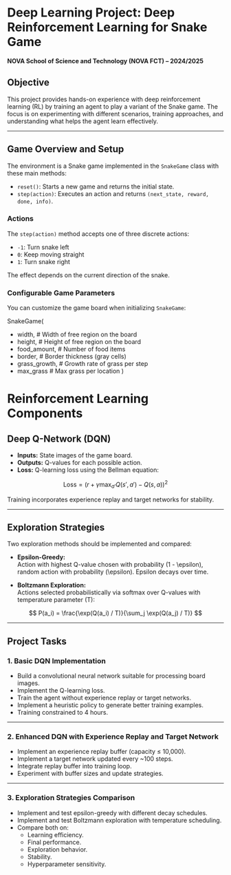 # Deep Learning Project: Deep Reinforcement Learning for Snake Game  
**NOVA School of Science and Technology (NOVA FCT) – 2024/2025** 

## Objective

This project provides hands-on experience with deep reinforcement learning (RL) by training an agent to play a variant of the Snake game. The focus is on experimenting with different scenarios, training approaches, and understanding what helps the agent learn effectively.

---

## Game Overview and Setup

The environment is a Snake game implemented in the `SnakeGame` class with these main methods:

- `reset()`: Starts a new game and returns the initial state.
- `step(action)`: Executes an action and returns `(next_state, reward, done, info)`.

### Actions

The `step(action)` method accepts one of three discrete actions:

- `-1`: Turn snake left
- `0`: Keep moving straight
- `1`: Turn snake right

The effect depends on the current direction of the snake.

### Configurable Game Parameters

You can customize the game board when initializing `SnakeGame`:

SnakeGame(
  - width,               # Width of free region on the board
  - height,              # Height of free region on the board
  - food_amount,       # Number of food items
  - border,            # Border thickness (gray cells)
  - grass_growth,      # Growth rate of grass per step
  - max_grass          # Max grass per location
)

# Reinforcement Learning Components

## Deep Q-Network (DQN)

- **Inputs:** State images of the game board.
- **Outputs:** Q-values for each possible action.
- **Loss:** Q-learning loss using the Bellman equation:

$$
\text{Loss} = \left( r + \gamma \max_{a'} Q(s', a') - Q(s, a) \right)^2
$$

Training incorporates experience replay and target networks for stability.

---

## Exploration Strategies

Two exploration methods should be implemented and compared:

- **Epsilon-Greedy:**  
  Action with highest Q-value chosen with probability \(1 - \epsilon\), random action with probability \(\epsilon\). Epsilon decays over time.

- **Boltzmann Exploration:**  
  Actions selected probabilistically via softmax over Q-values with temperature parameter \(T\):

$$
P(a_i) = \frac{\exp(Q(a_i) / T)}{\sum_j \exp(Q(a_j) / T)}
$$

---

## Project Tasks

### 1. Basic DQN Implementation

- Build a convolutional neural network suitable for processing board images.
- Implement the Q-learning loss.
- Train the agent without experience replay or target networks.
- Implement a heuristic policy to generate better training examples.
- Training constrained to 4 hours.

---

### 2. Enhanced DQN with Experience Replay and Target Network

- Implement an experience replay buffer (capacity ≤ 10,000).
- Implement a target network updated every ~100 steps.
- Integrate replay buffer into training loop.
- Experiment with buffer sizes and update strategies.

---

### 3. Exploration Strategies Comparison

- Implement and test epsilon-greedy with different decay schedules.
- Implement and test Boltzmann exploration with temperature scheduling.
- Compare both on:
  - Learning efficiency.
  - Final performance.
  - Exploration behavior.
  - Stability.
  - Hyperparameter sensitivity.

